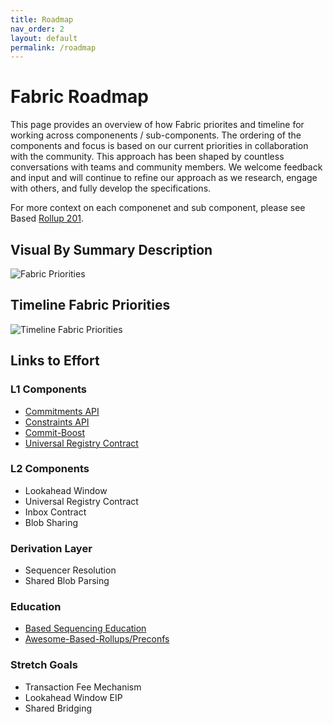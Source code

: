```yaml
---
title: Roadmap
nav_order: 2
layout: default
permalink: /roadmap
---
```

# Fabric Roadmap

This page provides an overview of how Fabric priorites and timeline for working across componenents / sub-components. The ordering of the components and focus is based on our current priorities in collaboration with the community. This approach has been shaped by countless conversations with teams and community members. We welcome feedback and input and will continue to refine our approach as we research, engage with others, and fully develop the specifications.

For more context on each componenet and sub component, please see Based [Rollup 201](https://eth-fabric.github.io/website/education/based-rollups-201).

## Visual By Summary Description
![Fabric Priorities](/website/assets/images/fabric-priorities.png)

## Timeline Fabric Priorities
![Timeline Fabric Priorities](/website/assets/images/Timeline-Fabric-Priorities.png)

## Links to Effort

### L1 Components
- [Commitments API](https://github.com/eth-fabric/commitments-specs)
- [Constraints API](https://github.com/eth-fabric/constraints-specs)
- [Commit-Boost](https://github.com/Commit-Boost/commit-boost-client)
- [Universal Registry Contract](https://github.com/eth-fabric/urc)

### L2 Components
- Lookahead Window 
- Universal Registry Contract 
- Inbox Contract
- Blob Sharing

### Derivation Layer
- Sequencer Resolution
- Shared Blob Parsing

### Education
- [Based Sequencing Education](https://eth-fabric.github.io/website/education)
- [Awesome-Based-Rollups/Preconfs](https://github.com/eth-fabric/awesome-based-rollups)

### Stretch Goals
- Transaction Fee Mechanism
- Lookahead Window EIP
- Shared Bridging
